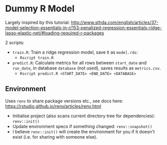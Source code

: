 # Dummy R Model

Largely inspired by this tutorial: http://www.sthda.com/english/articles/37-model-selection-essentials-in-r/153-penalized-regression-essentials-ridge-lasso-elastic-net/#loading-required-r-packages

2 scripts:
* `train.R`: Train a ridge regression model, save it as `model.rds`:
  - `Rscript train.R`
* `predict.R`: Calculate metrics for all rows between `start_date` and `run_date`, in database `database` (not used), saves results as `metrics.csv`.
  - `Rscript predict.R <START_DATE> <END_DATE> <DATABASE>`
  
## Environment

Uses `renv` to share package versions etc., see docs here: https://rstudio.github.io/renv/articles/renv.html
* Initialise project (also scans current directory tree for dependencies): `renv::init()`
* Update environment specs if something changed: `renv::snapshot()`
* I believe `renv::init()` will create the environment for you if it doesn't exist (i.e. for sharing with someone else).